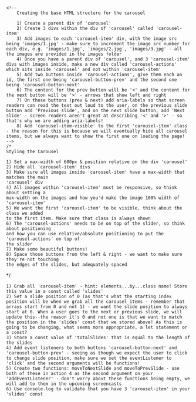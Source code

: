     <!--
        Creating the base HTML structure for the carousel
    
        1) Create a parent div of 'carousel'
        2) Create 3 divs within the div of 'carousel' called 'carousel-item'
        3) Add images to each 'carousel-item' div, with the image src being 'images/1.jpg' - make sure to increment the image src number for each div, e.g. 'images/1.jpg', 'images/2.jpg', 'images/3.jpg' - all the images are provided in the images folder
        4) Once you have a parent div of 'carousel', and 3 'carousel-item' divs with images inside, make a new div called 'carousel-actions' which sits inside 'carousel' and not within 'carousel-item'
        5) Add two buttons inside 'carousel-actions', give them each an id, the first one being 'carousel-button-prev' and the second one being 'carousel-button-next'
        6) The content for the prev button will be '<' and the content for the next button will be '>' - arrows that show left and right
        7) On those buttons (prev & next) add aria-labels so that screen readers can read the text out loud to the user, on the previous slide button add 'Previous slide', and on the next slide button, add 'Next slide' - screen readers aren't great at describing '<' and '>' - so that's why we are adding aria-labels!
        8) Add 'carousel-item-visible' to the first 'carousel-item' class - the reason for this is because we will eventually hide all carousel items, but we always want to show the first one on loading the page!   
    -->
    /*
    Styling the Carousel

    1) Set a max-width of 600px & position relative on the div 'carousel'
    2) Hide all 'carousel-item' divs
    3) Make sure all images inside 'carousel-item' have a max-width that matches the main 
    'carousel' div
    4) All images within 'carousel-item' must be responsive, so think about setting a 
    max-width on the images and how you'd make the image 100% width of 'carousel-item' 
    5) We want the first 'carousel-item' to be visible, think about the class we added 
    to the first item. Make sure that class is always shown
    6) The 'carousel-actions' needs to be on top of the slider, so think about positioning 
    and how you can use relative/absolute positioning to put the 'carousel-actions' on top of 
    the slider
    7) Make some beautiful buttons!
    8) Space those buttons from the left & right - we want to make sure they're not touching 
    the edges of the slides, but adequately spaced
*/


    1) Grab all 'carousel-item' - hint: elements...by...class name! Store this value in a const called 'slides'
    2) Set a slide position of 0 (as that's what the starting index position will be when we grab all the carousel items - remember that arrays start from 0 and not 1) - we want the slide position to always start at 0. When a user goes to the next or previous slide, we will update this--the reason it's 0 and not one is that we want to match the position in the 'slides' const that we stored above! As this is going to be changing, what seems more appropriate, a let statement or a const?
    3) Store a const value of 'totalSlides' that is equal to the length of the slides
    4) Add event listeners to both buttons 'carousel-button-next' and 'carousel-button-prev' - seeing as though we expect the user to click to change slide position, make sure we set the eventListener to 'click' and the second arguments will be functions!
    5) Create two functions: moveToNextSlide and moveToPrevSlide - use both of these in action 4 as the second argument on your 'addEventListener' - don't worry about these functions being empty, we will add to them in the upcoming screencasts
    6) Use console.log to validate that you have 3 'carousel-item' in your 'slides' const